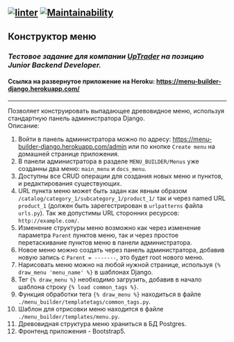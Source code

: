 [![linter](https://github.com/Morozov33/test_task_by_django/actions/workflows/linter.yml/badge.svg)](https://github.com/Morozov33/test_task_by_django/actions/workflows/linter.yml)
[![Maintainability](https://api.codeclimate.com/v1/badges/07b5d943839061b39930/maintainability)](https://codeclimate.com/github/Morozov33/test_task_by_django/maintainability)
---
## Конструктор меню  
### *Тестовое задание для компании [UpTrader](https://uptrader.io/en/) на позицию Junior Backend Developer.*  
#### Ссылка на развернутое приложение на Heroku: https://menu-builder-django.herokuapp.com/  
---
Позволяет конструировать выпадающее древовидное меню, используя стандартную панель администратора Django.  
Описание:
1. Войти в панель администратора можно по адресу: https://menu-builder-django.herokuapp.com/admin или по кнопке `Create menu` на домашней странице приложения.
2. В панели администратора в разделе `MENU_BUILDER/Menus` уже созданны два меню: `main_menu` и `docs_menu`.
3. Доступны все CRUD операции для создания новых меню и пунктов, и редактирования существующих.
4. URL пункта меню может быть задан как явным образом `/catalog/category_1/subcategory_1/product_1/` так и через named URL `product_1` (должен быть зарегестрирован в `urlpatterns` файла `urls.py`). Так же допустимы URL сторонних ресурсов: `http://example.com/`.
5. Изменение структуры меню возможно как через изменение параметра `Parent` пунктов меню, так и через простое перетаскивание пунктов меню в панели администратора.
6. Новое меню можно создать через панель администратора, добавив новую запись с `Parent = -------`, это будет root нового меню.
7. Нарисовать меню можно на любой нужной странице, используя `{% draw_menu 'menu_name' %}` в шаблонах Django.
8. Тег `{% draw_menu %}` необходимо загрузить, добавив в начало шаблона строку `{% load common_tags %}`.
9. Функция обработки тега `{% draw_menu %}` находиться в файле `./menu_builder/templatetags/common_tags.py`.
10. Шаблон для отрисовки меню находится в файле `./menu_builder/templates/menu.py`.
11. Древовидная структура меню храниться в БД Postgres.
12. Фронтенд приложения - Bootstrap5.

